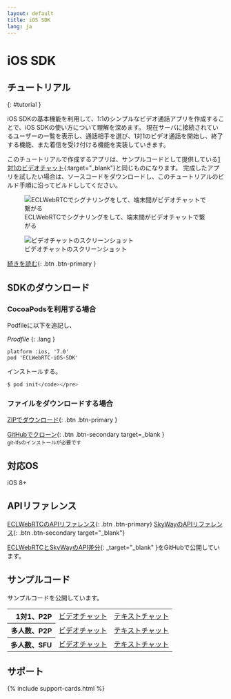 ```yaml
---
layout: default
title: iOS SDK
lang: ja
---
```


# iOS SDK

## チュートリアル
{: #tutorial }

iOS SDKの基本機能を利用して、1:1のシンプルなビデオ通話アプリを作成することで、iOS SDKの使い方について理解を深めます。
現在サーバに接続されているユーザーの一覧を表示し、通話相手を選び、1対1のビデオ通話を開始し、終了する機能、また着信を受け付ける機能を実装していきます。

このチュートリアルで作成するアプリは、サンプルコードとして提供している[1対1のビデオチャット](#){:target="_blank"}と同じものになります。
完成したアプリを試したい場合は、ソースコードをダウンロードし、このチュートリアルのビルド手順に沿ってビルドししてください。

<figure class="figure">
  <img src="https://github.com/skyway/webrtc-handson-native/wiki/img/hands-on-summary.png" class="figure-img img-fluid rounded" alt="ECLWebRTCでシグナリングをして、端末間がビデオチャットで繋がる">
  <figcaption class="figure-caption">ECLWebRTCでシグナリングをして、端末間がビデオチャットで繋がる</figcaption>
</figure>

<figure class="figure">
  <img src="https://github.com/skyway/webrtc-handson-native/wiki/img/video-chat.png" class="figure-img img-fluid rounded" alt="ビデオチャットのスクリーンショット">
  <figcaption class="figure-caption">ビデオチャットのスクリーンショット</figcaption>
</figure>

[続きを読む](ios-tutorial.md){: .btn .btn-primary }

## SDKのダウンロード

### CocoaPodsを利用する場合

Podfileに以下を追記し、

*Prodfile*
{: .lang }

```
platform :ios, '7.0'
pod 'ECLWebRTC-iOS-SDK'
```

インストールする。

```sh
$ pod init</code></pre>
```

### ファイルをダウンロードする場合

[ZIPでダウンロード](https://s3-ap-northeast-1.amazonaws.com/skyway-sdk-production/skyway-ios-sdk.zip){: .btn .btn-primary }

[GitHubでクローン](https://github.com/nttcom/ECLWebRTC-iOS-SDK){: .btn .btn-secondary target=_blank }    
<small>git-lfsのインストールが必要です</small>

## 対応OS

iOS 8+

## APIリファレンス

[ECLWebRTCのAPIリファレンス](#){: .btn .btn-primary}
[SkyWayのAPIリファレンス](http://nttcom.github.io/skyway/docs/#iOS){: .btn .btn-secondary target="_blank"}

[ECLWebRTCとSkyWayのAPI差分](https://github.com/nttcom/skyway-sdk-migration-docs){: _target="_blank" }をGitHubで公開しています。

## サンプルコード

サンプルコードを公開しています。

<table class="table w-75">
  <tbody align="right">
    <tr>
      <th scope="row">1対1、P2P</th>
      <td><a href="#" class="card-link">ビデオチャット</a></td>
      <td><a href="#" class="card-link">テキストチャット</a></td>
    </tr>
    <tr>
      <th scope="row">多人数、P2P</th>
      <td><a href="#" class="card-link">ビデオチャット</a></td>
      <td><a href="#" class="card-link">テキストチャット</a></td>
    </tr>
    <tr>
      <th scope="row">多人数、SFU</th>
      <td><a href="#" class="card-link">ビデオチャット</a></td>
      <td><a href="#" class="card-link">テキストチャット</a></td>
    </tr>
  </tbody>
</table>

## サポート

{% include support-cards.html %}
